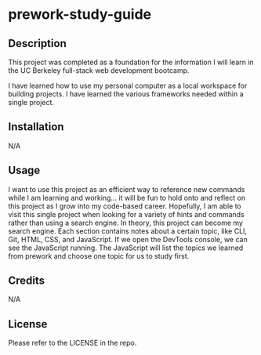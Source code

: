 # prework-study-guide

## Description

This project was completed as a foundation for the information I will learn in the UC Berkeley full-stack web development bootcamp.

I have learned how to use my personal computer as a local workspace for building projects.
I have learned the various frameworks needed within a single project.

## Installation

N/A

## Usage

I want to use this project as an efficient way to reference new commands while I am learning and working... it will be fun to hold onto and reflect on this project as I grow into my code-based career.
Hopefully, I am able to visit this single project when looking for a variety of hints and commands rather than using a search engine. In theory, this project can become my search engine.
Each section contains notes about a certain topic, like CLI, Git, HTML, CSS, and JavaScript. 
If we open the DevTools console, we can see the JavaScript running. The JavaScript will list the topics we learned from prework and choose one topic for us to study first.

## Credits

N/A

## License

Please refer to the LICENSE in the repo.